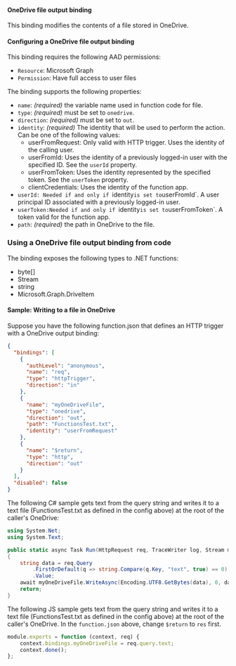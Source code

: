 #### OneDrive file output binding

This binding modifies the contents of a file stored in OneDrive.

#### Configuring a OneDrive file output binding

This binding requires the following AAD permissions:
- `Resource`: Microsoft Graph
- `Permission`: Have full access to user files

The binding supports the following properties:

- `name`: *(required)* the variable name used in function code for file.
- `type`: *(required)* must be set to `onedrive`.
- `direction`: *(required)* must be set to `out`.
- `identity`: *(required)* The identity that will be used to perform the action. Can be one of the following values:
  - userFromRequest: Only valid with HTTP trigger. Uses the identity of the calling user.
  - userFromId: Uses the identity of a previously logged-in user with the specified ID. See the `userId` property.
  - userFromToken: Uses the identity represented by the specified token. See the `userToken` property.
  - clientCredentials: Uses the identity of the function app.
- `userId: Needed if and only if `identity` is set to `userFromId`. A user principal ID associated with a previously logged-in user.
- `userToken:Needed if and only if `identity` is set to `userFromToken`. A token valid for the function app.
- `path`: *(required)* the path in OneDrive to the file.

### Using a OneDrive file output binding from code

The binding exposes the following types to .NET functions:
- byte[]
- Stream
- string
- Microsoft.Graph.DriveItem

#### Sample: Writing to a file in OneDrive

Suppose you have the following function.json that defines an HTTP trigger with a OneDrive output binding:

```json
{
  "bindings": [
    {
      "authLevel": "anonymous",
      "name": "req",
      "type": "httpTrigger",
      "direction": "in"
    },
    {
      "name": "myOneDriveFile",
      "type": "onedrive",
      "direction": "out",
      "path": "FunctionsTest.txt",
      "identity": "userFromRequest"
    },
    {
      "name": "$return",
      "type": "http",
      "direction": "out"
    }
  ],
  "disabled": false
}
```

The following C# sample gets text from the query string and writes it to a text file (FunctionsTest.txt as defined in the config above) at the root of the caller's OneDrive:

```csharp
using System.Net;
using System.Text;

public static async Task Run(HttpRequest req, TraceWriter log, Stream myOneDriveFile)
{
    string data = req.Query
        .FirstOrDefault(q => string.Compare(q.Key, "text", true) == 0)
        .Value;
    await myOneDriveFile.WriteAsync(Encoding.UTF8.GetBytes(data), 0, data.Length);
    return;
}
```
The following JS sample gets text from the query string and writes it to a text file (FunctionsTest.txt as defined in the config above) at the root of the caller's OneDrive. In the `function.json` above, change `$return` to `res` first.

```js
module.exports = function (context, req) {
    context.bindings.myOneDriveFile = req.query.text;
    context.done();
};
```